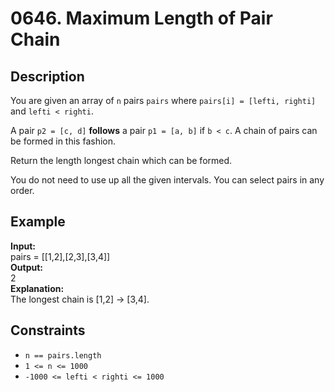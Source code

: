 # 0646. Maximum Length of Pair Chain

## Description

You are given an array of `n` pairs `pairs` where `pairs[i] = [lefti, righti]` and `lefti < righti`.

A pair `p2 = [c, d]` **follows** a pair `p1 = [a, b]` if `b < c`. A chain of pairs can be formed in this fashion.

Return the length longest chain which can be formed.

You do not need to use up all the given intervals. You can select pairs in any order.

## Example

**Input:**  
pairs = [[1,2],[2,3],[3,4]]
<br>
**Output:**
<br>
2
<br>
**Explanation:**
<br>
The longest chain is [1,2] -> [3,4].

## Constraints

- `n == pairs.length`
- `1 <= n <= 1000`
- `-1000 <= lefti < righti <= 1000`
